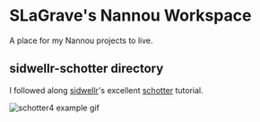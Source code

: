 # SLaGrave's Nannou Workspace

A place for my Nannou projects to live.

## sidwellr-schotter directory

I followed along [sidwellr](https://github.com/sidwellr)'s excellent [schotter](https://github.com/sidwellr/schotter) tutorial.

![schotter4 example gif](./images/Schotter4.gif)
